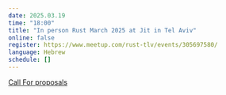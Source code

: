 ```yaml
---
date: 2025.03.19
time: "18:00"
title: "In person Rust March 2025 at Jit in Tel Aviv"
online: false
register: https://www.meetup.com/rust-tlv/events/305697580/
language: Hebrew
schedule: []
---
```


[Call For proposals](/cfp)



